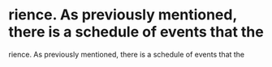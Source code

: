 # rience. As previously mentioned, there is a schedule of events that the

rience. As previously mentioned, there is a schedule of events that the